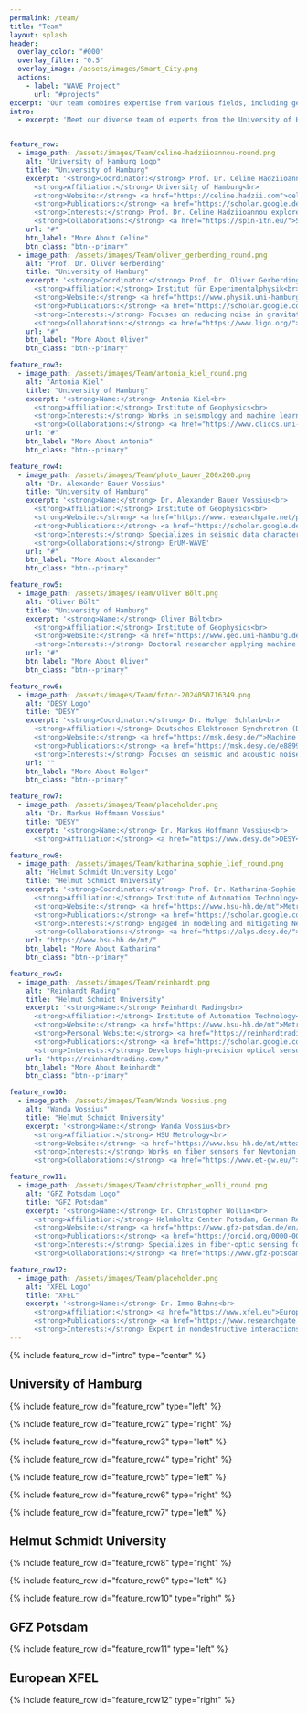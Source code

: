 ```yaml
---
permalink: /team/
title: "Team"
layout: splash
header:
  overlay_color: "#000"
  overlay_filter: "0.5"
  overlay_image: /assets/images/Smart_City.png
  actions:
    - label: "WAVE Project"
      url: "#projects"
excerpt: "Our team combines expertise from various fields, including geophysics, seismology, physics, and engineering, to push the boundaries of seismic and geo-acoustic research."
intro: 
  - excerpt: 'Meet our diverse team of experts from the University of Hamburg, DESY, Helmut Schmidt University, GFZ Potsdam, and XFEL, working together on seismic and geophysical research.'


feature_row:
  - image_path: /assets/images/Team/celine-hadziioannou-round.png
    alt: "University of Hamburg Logo"
    title: "University of Hamburg"
    excerpt: '<strong>Coordinator:</strong> Prof. Dr. Celine Hadziioannou<br>
      <strong>Affiliation:</strong> University of Hamburg<br>
      <strong>Website:</strong> <a href="https://celine.hadzii.com">celine.hadzii.com</a>, <a href="https://www.geo.uni-hamburg.de/en/geophysik/forschung/seismology.html">UHH Seismology</a><br>
      <strong>Publications:</strong> <a href="https://scholar.google.de/citations?hl=en&user=WvhdbrgAAAAJ">Google Scholar</a><br>
      <strong>Interests:</strong> Prof. Dr. Celine Hadziioannou explores seismic signals recorded in the absence of earthquakes, considering these usually discarded "noise" signals as valuable sources of information.<br>
      <strong>Collaborations:</strong> <a href="https://spin-itn.eu/">SPIN</a>'
    url: "#"
    btn_label: "More About Celine"
    btn_class: "btn--primary"
  - image_path: /assets/images/Team/oliver_gerberding_round.png
    alt: "Prof. Dr. Oliver Gerberding"
    title: "University of Hamburg"
    excerpt: '<strong>Coordinator:</strong> Prof. Dr. Oliver Gerberding<br>
      <strong>Affiliation:</strong> Institut für Experimentalphysik<br>
      <strong>Website:</strong> <a href="https://www.physik.uni-hamburg.de/iexp/gwd">Gravitational wave detection</a><br>
      <strong>Publications:</strong> <a href="https://scholar.google.com/citations?user=-h2HvqcAAAAJ&hl=de">Google Scholar</a>, <a href="https://orcid.org/0000-0001-7740-2698">ORCID</a><br>
      <strong>Interests:</strong> Focuses on reducing noise in gravitational wave detectors and developing space-based detector technology.<br>
      <strong>Collaborations:</strong> <a href="https://www.ligo.org/">LIGO-Virgo-Kagra</a>, <a href="https://www.et-gw.eu/">Einstein Telescope</a>, <a href="https://www.lisamission.org/">LISA</a>'
    url: "#"
    btn_label: "More About Oliver"
    btn_class: "btn--primary"

feature_row3:
  - image_path: /assets/images/Team/antonia_kiel_round.png
    alt: "Antonia Kiel"
    title: "University of Hamburg"
    excerpt: '<strong>Name:</strong> Antonia Kiel<br>
      <strong>Affiliation:</strong> Institute of Geophysics<br>
      <strong>Interests:</strong> Works in seismology and machine learning, focusing on shallow groundwater monitoring using seismic noise.<br>
      <strong>Collaborations:</strong> <a href="https://www.cliccs.uni-hamburg.de/de.html">CLICCS</a>'
    url: "#"
    btn_label: "More About Antonia"
    btn_class: "btn--primary"

feature_row4:
  - image_path: /assets/images/Team/photo_bauer_200x200.png
    alt: "Dr. Alexander Bauer Vossius"
    title: "University of Hamburg"
    excerpt: '<strong>Name:</strong> Dr. Alexander Bauer Vossius<br>
      <strong>Affiliation:</strong> Institute of Geophysics<br>
      <strong>Website:</strong> <a href="https://www.researchgate.net/profile/Alexander-Bauer-3">Researchgate</a><br>
      <strong>Publications:</strong> <a href="https://scholar.google.de/citations?user=yxmye-sAAAAJ">Google Scholar</a><br>
      <strong>Interests:</strong> Specializes in seismic data characterization and machine learning for wavefield separation.<br>
      <strong>Collaborations:</strong> ErUM-WAVE'
    url: "#"
    btn_label: "More About Alexander"
    btn_class: "btn--primary"

feature_row5:
  - image_path: /assets/images/Team/Oliver Bölt.png
    alt: "Oliver Bölt"
    title: "University of Hamburg"
    excerpt: '<strong>Name:</strong> Oliver Bölt<br>
      <strong>Affiliation:</strong> Institute of Geophysics<br>
      <strong>Website:</strong> <a href="https://www.geo.uni-hamburg.de/en/geophysik/personen/boelt-oliver.html">Profile</a><br>
      <strong>Interests:</strong> Doctoral researcher applying machine learning to seismic data for signal detection and classification.'
    url: "#"
    btn_label: "More About Oliver"
    btn_class: "btn--primary"

feature_row6:
  - image_path: /assets/images/Team/fotor-2024050716349.png
    alt: "DESY Logo"
    title: "DESY"
    excerpt: '<strong>Coordinator:</strong> Dr. Holger Schlarb<br>
      <strong>Affiliation:</strong> Deutsches Elektronen-Synchrotron (DESY)<br>
      <strong>Website:</strong> <a href="https://msk.desy.de/">Machine Beam Control group</a>, <a href="https://www.desy.de/index_eng.html">desy.de</a><br>
      <strong>Publications:</strong> <a href="https://msk.desy.de/e88991/e89336/index_ger.html">Scientific Journal Articles</a>, <a href="https://orcid.org/0000-0003-4115-5183">ORCID</a><br>
      <strong>Interests:</strong> Focuses on seismic and acoustic noise impacts on accelerator beam stabilization.<br>'
    url: ""
    btn_label: "More About Holger"
    btn_class: "btn--primary"

feature_row7:
  - image_path: /assets/images/Team/placeholder.png
    alt: "Dr. Markus Hoffmann Vossius"
    title: "DESY"
    excerpt: '<strong>Name:</strong> Dr. Markus Hoffmann Vossius<br>
      <strong>Affiliation:</strong> <a href="https://www.desy.de">DESY</a>'

feature_row8:
  - image_path: /assets/images/Team/katharina_sophie_lief_round.png
    alt: "Helmut Schmidt University Logo"
    title: "Helmut Schmidt University"
    excerpt: '<strong>Coordinator:</strong> Prof. Dr. Katharina-Sophie Isleif<br>
      <strong>Affiliation:</strong> Institute of Automation Technology<br>
      <strong>Website:</strong> <a href="https://www.hsu-hh.de/mt">Metrology Group</a><br>
      <strong>Publications:</strong> <a href="https://scholar.google.com/citations?hl=de&user=5clbTvsAAAAJ&view_op=list_works&sortby=pubdate">Google Scholar</a><br>
      <strong>Interests:</strong> Engaged in modeling and mitigating Newtonian noise for the "Einstein Telescope".<br>
      <strong>Collaborations:</strong> <a href="https://alps.desy.de/">Einstein Telescope (ET), ALPS</a>'
    url: "https://www.hsu-hh.de/mt/"
    btn_label: "More About Katharina"
    btn_class: "btn--primary"

feature_row9:
  - image_path: /assets/images/Team/reinhardt.png
    alt: "Reinhardt Rading"
    title: "Helmut Schmidt University"
    excerpt: '<strong>Name:</strong> Reinhardt Rading<br>
      <strong>Affiliation:</strong> Institute of Automation Technology<br>
      <strong>Website:</strong> <a href="https://www.hsu-hh.de/mt">Metrology Group</a><br>
      <strong>Personal Website:</strong> <a href="https://reinhardtrading.com/">reinhardtrading.com</a><br>
      <strong>Publications:</strong> <a href="https://scholar.google.com/citations?user=TTOUhhQAAAAJ&hl=en">Google Scholar</a><br>
      <strong>Interests:</strong> Develops high-precision optical sensors for various applications including the Einstein Telescope.'
    url: "https://reinhardtrading.com/"
    btn_label: "More About Reinhardt"
    btn_class: "btn--primary"

feature_row10:
  - image_path: /assets/images/Team/Wanda Vossius.png
    alt: "Wanda Vossius"
    title: "Helmut Schmidt University"
    excerpt: '<strong>Name:</strong> Wanda Vossius<br>
      <strong>Affiliation:</strong> HSU Metrology<br>
      <strong>Website:</strong> <a href="https://www.hsu-hh.de/mt/mtteam/">HSU Metrology Team</a><br>
      <strong>Interests:</strong> Works on fiber sensors for Newtonian noise mitigation and outreach activities.<br>
      <strong>Collaborations:</strong> <a href="https://www.et-gw.eu/">Einstein Telescope Collaboration</a>, <a href="https://www.ligo.org/">LIGO Scientific Collaboration</a>'

feature_row11:
  - image_path: /assets/images/Team/christopher_wolli_round.png
    alt: "GFZ Potsdam Logo"
    title: "GFZ Potsdam"
    excerpt: '<strong>Name:</strong> Dr. Christopher Wollin<br>
      <strong>Affiliation:</strong> Helmholtz Center Potsdam, German Research Center for Geosciences (GFZ)<br>
      <strong>Website:</strong> <a href="https://www.gfz-potsdam.de/en/staff/christopher.wollin">gfz-potsdam.de</a><br>
      <strong>Publications:</strong> <a href="https://orcid.org/0000-0002-3992-787X">ORCID</a><br>
      <strong>Interests:</strong> Specializes in fiber-optic sensing for seismic monitoring and crustal stressfield inversion.<br>
      <strong>Collaborations:</strong> <a href="https://www.gfz-potsdam.de/sektion/geophysikalische-abbildung-des-untergrunds/projekte/sense">SENSE</a>, <a href="https://www.gfz-potsdam.de/sektion/geoenergie/projekte/abgeschlossene-projekte-1/2019-2022-geopur">geoPuR</a>'

feature_row12:
  - image_path: /assets/images/Team/placeholder.png
    alt: "XFEL Logo"
    title: "XFEL"
    excerpt: '<strong>Name:</strong> Dr. Immo Bahns<br>
      <strong>Affiliation:</strong> <a href="https://www.xfel.eu">European XFEL</a><br>
      <strong>Publications:</strong> <a href="https://www.researchgate.net/profile/Immo-Bahns">Researchgate</a>, <a href="https://orcid.org/0009-0001-6341-5508">ORCID</a><br>
      <strong>Interests:</strong> Expert in nondestructive interactions of electromagnetic waves, project manager for XFELO demonstrator project.'
---
```


{% include feature_row id="intro" type="center" %}

## University of Hamburg

{% include feature_row id="feature_row" type="left" %}

{% include feature_row id="feature_row2" type="right" %}

{% include feature_row id="feature_row3" type="left" %}

{% include feature_row id="feature_row4" type="right" %}

{% include feature_row id="feature_row5" type="left" %}

{% include feature_row id="feature_row6" type="right" %}

{% include feature_row id="feature_row7" type="left" %}

## Helmut Schmidt University

{% include feature_row id="feature_row8" type="right" %}

{% include feature_row id="feature_row9" type="left" %}

{% include feature_row id="feature_row10" type="right" %}

## GFZ Potsdam

{% include feature_row id="feature_row11" type="left" %}

## European XFEL

{% include feature_row id="feature_row12" type="right" %}
